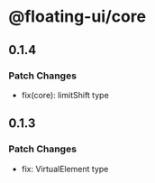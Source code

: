 # @floating-ui/core

## 0.1.4

### Patch Changes

- fix(core): limitShift type

## 0.1.3

### Patch Changes

- fix: VirtualElement type
